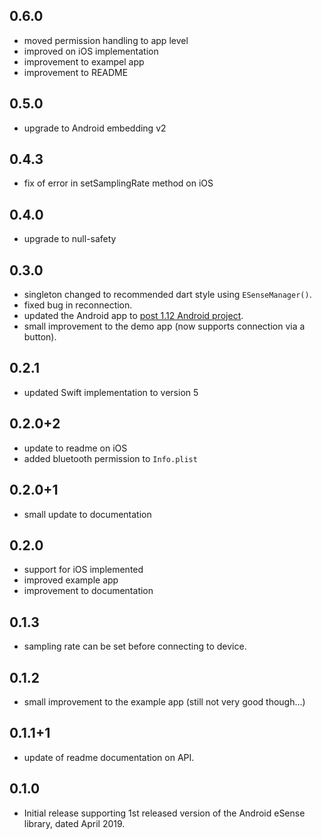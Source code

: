 ## 0.6.0
* moved permission handling to app level
* improved on iOS implementation
* improvement to exampel app
* improvement to README

## 0.5.0
* upgrade to Android embedding v2

## 0.4.3
* fix of error in setSamplingRate method on iOS

## 0.4.0
* upgrade to null-safety

## 0.3.0
* singleton changed to recommended dart style using `ESenseManager()`.
* fixed bug in reconnection.
* updated the Android app to [post 1.12 Android project](https://github.com/flutter/flutter/wiki/Upgrading-pre-1.12-Android-projects).
* small improvement to the demo app (now supports connection via a button).

## 0.2.1
* updated Swift implementation to version 5

## 0.2.0+2
* update to readme on iOS 
* added bluetooth permission to `Info.plist`

## 0.2.0+1
* small update to documentation

## 0.2.0
* support for iOS implemented
* improved example app
* improvement to documentation

## 0.1.3
* sampling rate can be set before connecting to device.

## 0.1.2
* small improvement to the example app (still not very good though...)

## 0.1.1+1
* update of readme documentation on API.

## 0.1.0
* Initial release supporting 1st released version of the Android eSense library, dated April 2019. 
